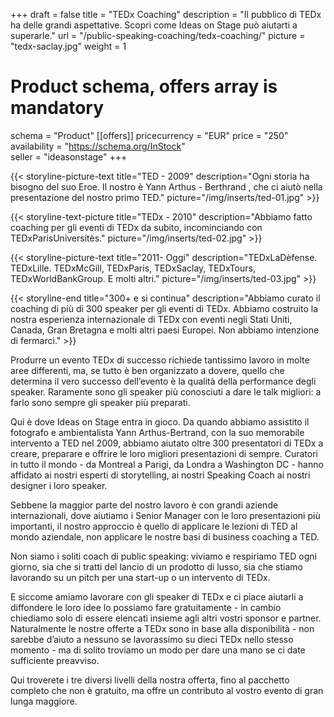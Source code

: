 +++
draft			= false
title			= "TEDx Coaching"
description		= "Il pubblico di TEDx ha delle grandi aspettative. Scopri come Ideas on Stage può aiutarti a superarle."
url				= "/public-speaking-coaching/tedx-coaching/"
picture			= "tedx-saclay.jpg"
weight			= 1

# Product schema, offers array is mandatory
schema			= "Product"
[[offers]]
	pricecurrency	= "EUR"
	price			= "250"
	availability		= "https://schema.org/InStock"	
	seller			= "ideasonstage"
+++

{{< storyline-picture-text title="TED - 2009" description="Ogni storia ha bisogno del suo Eroe. Il nostro è Yann Arthus - Berthrand , che ci aiutò nella presentazione del nostro primo TED." picture="/img/inserts/ted-01.jpg" >}}

{{< storyline-text-picture title="TEDx - 2010" description="Abbiamo fatto coaching per gli eventi di TEDx da subito, incominciando con TEDxParisUniversitès." picture="/img/inserts/ted-02.jpg" >}}

{{< storyline-picture-text title="2011- Oggi" description="TEDxLaDèfense. TEDxLille. TEDxMcGill, TEDxParis, TEDxSaclay, TEDxTours, TEDxWorldBankGroup. E molti altri." picture="/img/inserts/ted-03.jpg" >}}

{{< storyline-end title="300+ e si continua" description="Abbiamo curato il coaching di più di 300 speaker per gli eventi di TEDx. Abbiamo costruito la nostra esperienza internazionale di TEDx con eventi negli Stati Uniti, Canada, Gran Bretagna e molti altri paesi Europei. Non abbiamo intenzione di fermarci." >}}

Produrre un evento TEDx di successo richiede tantissimo lavoro in molte aree differenti, ma, se tutto è ben organizzato a dovere, quello che  determina il vero successo dell’evento è la qualità della performance degli speaker. Raramente sono gli speaker più conosciuti a dare le talk migliori: a farlo sono sempre gli speaker più preparati.

Qui è dove Ideas on Stage entra in gioco. Da quando abbiamo assistito il fotografo e ambientalista Yann Arthus-Bertrand, con la suo memorabile intervento a TED nel 2009, abbiamo aiutato oltre 300 presentatori di TEDx a creare, preparare e offrire le loro migliori presentazioni di sempre. Curatori in tutto il mondo - da Montreal a Parigi, da Londra a Washington DC - hanno affidato ai nostri esperti di storytelling, ai nostri Speaking Coach ai nostri designer i loro speaker.

Sebbene la maggior parte del nostro lavoro è con grandi aziende internazionali, dove aiutiamo i Senior Manager con le loro presentazioni più importanti, il nostro approccio è quello di applicare le lezioni di TED al mondo aziendale, non applicare le nostre basi di business coaching a TED.

Non siamo i soliti coach di public speaking: viviamo e respiriamo TED ogni giorno, sia che si tratti del lancio di un prodotto di lusso, sia che stiamo lavorando su un pitch per una start-up  o un intervento di TEDx.

E siccome amiamo lavorare con gli speaker di TEDx e ci piace aiutarli a diffondere le loro idee lo possiamo fare gratuitamente - in cambio chiediamo solo di essere elencati insieme agli altri vostri sponsor e partner. Naturalmente le nostre offerte a TEDx sono in base alla disponibilità - non sarebbe d’aiuto a nessuno se lavorassimo su dieci TEDx nello stesso momento - ma di solito troviamo un modo per dare una mano se ci date sufficiente preavviso.

Qui troverete i tre diversi livelli della nostra offerta, fino al pacchetto completo che non è gratuito, ma offre un contributo al vostro evento di gran lunga maggiore.
